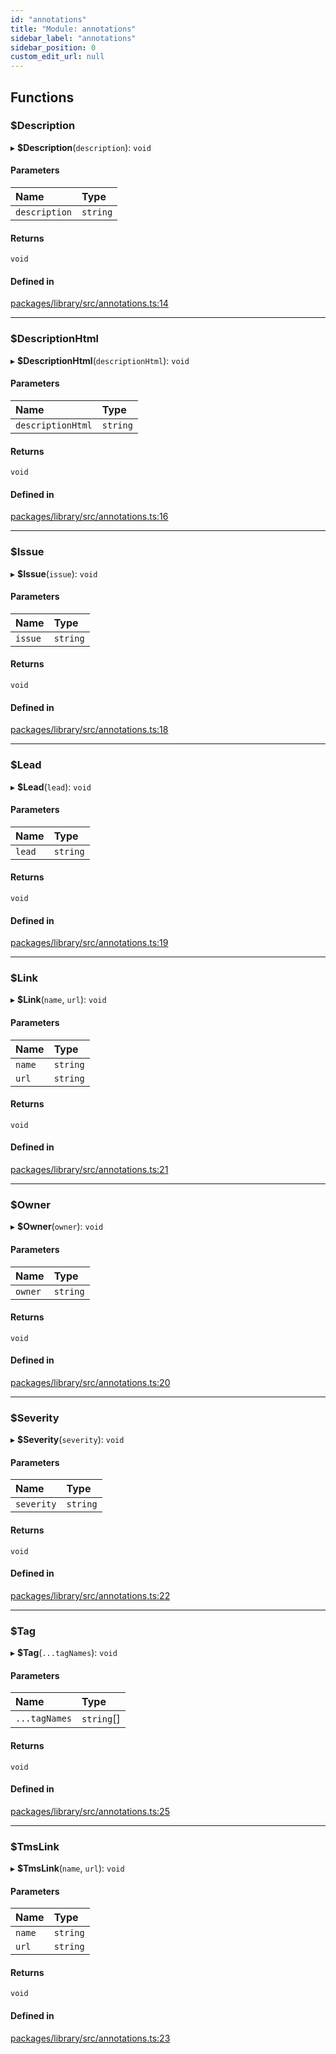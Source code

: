 ```yaml
---
id: "annotations"
title: "Module: annotations"
sidebar_label: "annotations"
sidebar_position: 0
custom_edit_url: null
---
```


## Functions

### $Description

▸ **$Description**(`description`): `void`

#### Parameters

| Name | Type |
| :------ | :------ |
| `description` | `string` |

#### Returns

`void`

#### Defined in

[packages/library/src/annotations.ts:14](https://github.com/wix-incubator/jest-allure2-reporter/blob/969b5b6/packages/library/src/annotations.ts#L14)

___

### $DescriptionHtml

▸ **$DescriptionHtml**(`descriptionHtml`): `void`

#### Parameters

| Name | Type |
| :------ | :------ |
| `descriptionHtml` | `string` |

#### Returns

`void`

#### Defined in

[packages/library/src/annotations.ts:16](https://github.com/wix-incubator/jest-allure2-reporter/blob/969b5b6/packages/library/src/annotations.ts#L16)

___

### $Issue

▸ **$Issue**(`issue`): `void`

#### Parameters

| Name | Type |
| :------ | :------ |
| `issue` | `string` |

#### Returns

`void`

#### Defined in

[packages/library/src/annotations.ts:18](https://github.com/wix-incubator/jest-allure2-reporter/blob/969b5b6/packages/library/src/annotations.ts#L18)

___

### $Lead

▸ **$Lead**(`lead`): `void`

#### Parameters

| Name | Type |
| :------ | :------ |
| `lead` | `string` |

#### Returns

`void`

#### Defined in

[packages/library/src/annotations.ts:19](https://github.com/wix-incubator/jest-allure2-reporter/blob/969b5b6/packages/library/src/annotations.ts#L19)

___

### $Link

▸ **$Link**(`name`, `url`): `void`

#### Parameters

| Name | Type |
| :------ | :------ |
| `name` | `string` |
| `url` | `string` |

#### Returns

`void`

#### Defined in

[packages/library/src/annotations.ts:21](https://github.com/wix-incubator/jest-allure2-reporter/blob/969b5b6/packages/library/src/annotations.ts#L21)

___

### $Owner

▸ **$Owner**(`owner`): `void`

#### Parameters

| Name | Type |
| :------ | :------ |
| `owner` | `string` |

#### Returns

`void`

#### Defined in

[packages/library/src/annotations.ts:20](https://github.com/wix-incubator/jest-allure2-reporter/blob/969b5b6/packages/library/src/annotations.ts#L20)

___

### $Severity

▸ **$Severity**(`severity`): `void`

#### Parameters

| Name | Type |
| :------ | :------ |
| `severity` | `string` |

#### Returns

`void`

#### Defined in

[packages/library/src/annotations.ts:22](https://github.com/wix-incubator/jest-allure2-reporter/blob/969b5b6/packages/library/src/annotations.ts#L22)

___

### $Tag

▸ **$Tag**(`...tagNames`): `void`

#### Parameters

| Name | Type |
| :------ | :------ |
| `...tagNames` | `string`[] |

#### Returns

`void`

#### Defined in

[packages/library/src/annotations.ts:25](https://github.com/wix-incubator/jest-allure2-reporter/blob/969b5b6/packages/library/src/annotations.ts#L25)

___

### $TmsLink

▸ **$TmsLink**(`name`, `url`): `void`

#### Parameters

| Name | Type |
| :------ | :------ |
| `name` | `string` |
| `url` | `string` |

#### Returns

`void`

#### Defined in

[packages/library/src/annotations.ts:23](https://github.com/wix-incubator/jest-allure2-reporter/blob/969b5b6/packages/library/src/annotations.ts#L23)
